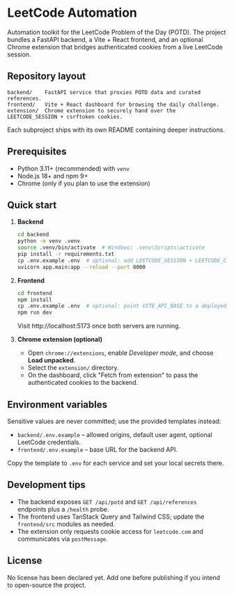 # LeetCode Automation

Automation toolkit for the LeetCode Problem of the Day (POTD). The project bundles a FastAPI backend, a Vite + React frontend, and an optional Chrome extension that bridges authenticated cookies from a live LeetCode session.

## Repository layout

```
backend/    FastAPI service that proxies POTD data and curated references.
frontend/   Vite + React dashboard for browsing the daily challenge.
extension/  Chrome extension to securely hand over the LEETCODE_SESSION + csrftoken cookies.
```

Each subproject ships with its own README containing deeper instructions.

## Prerequisites

- Python 3.11+ (recommended) with `venv`
- Node.js 18+ and npm 9+
- Chrome (only if you plan to use the extension)

## Quick start

1. **Backend**
   ```bash
   cd backend
   python -m venv .venv
   source .venv/bin/activate  # Windows: .venv\Scripts\activate
   pip install -r requirements.txt
   cp .env.example .env  # optional: add LEETCODE_SESSION + LEETCODE_CSRF_TOKEN
   uvicorn app.main:app --reload --port 8000
   ```

2. **Frontend**
   ```bash
   cd frontend
   npm install
   cp .env.example .env  # optional: point VITE_API_BASE to a deployed backend
   npm run dev
   ```

   Visit http://localhost:5173 once both servers are running.

3. **Chrome extension (optional)**
   - Open `chrome://extensions`, enable *Developer mode*, and choose **Load unpacked**.
   - Select the `extension/` directory.
   - On the dashboard, click "Fetch from extension" to pass the authenticated cookies to the backend.

## Environment variables

Sensitive values are never committed; use the provided templates instead:

- `backend/.env.example` – allowed origins, default user agent, optional LeetCode credentials.
- `frontend/.env.example` – base URL for the backend API.

Copy the template to `.env` for each service and set your local secrets there.

## Development tips

- The backend exposes `GET /api/potd` and `GET /api/references` endpoints plus a `/health` probe.
- The frontend uses TanStack Query and Tailwind CSS; update the `frontend/src` modules as needed.
- The extension only requests cookie access for `leetcode.com` and communicates via `postMessage`.

## License

No license has been declared yet. Add one before publishing if you intend to open-source the project.
